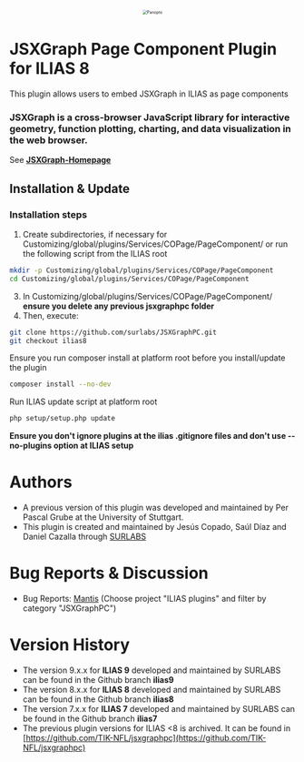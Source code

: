 <div alt style="text-align: center; transform: scale(.5);">
	<picture>
		<source media="(prefers-color-scheme: dark)" srcset="https://github.com/surlabs/JSXGraphPC/blob/ilias8/templates/images/GitBannerJSXGraphPC.png" />
		<img alt="Panopto" src="https://github.com/surlabs/JSXGraphPC/blob/ilias8/templates/images/GitBannerJSXGraphPC.png" />
	</picture>
</div>

# JSXGraph Page Component Plugin for ILIAS 8
This plugin allows users to embed JSXGraph in ILIAS as page components

### JSXGraph is a cross-browser JavaScript library for interactive geometry, function plotting, charting, and data visualization in the web browser.  ###

See [**JSXGraph-Homepage**](http://jsxgraph.uni-bayreuth.de)


## Installation & Update

### Installation steps
1. Create subdirectories, if necessary for Customizing/global/plugins/Services/COPage/PageComponent/ or run the following script from the ILIAS root

```bash
mkdir -p Customizing/global/plugins/Services/COPage/PageComponent
cd Customizing/global/plugins/Services/COPage/PageComponent
```

3. In Customizing/global/plugins/Services/COPage/PageComponent/ **ensure you delete any previous jsxgraphpc folder**
4. Then, execute:

```bash
git clone https://github.com/surlabs/JSXGraphPC.git
git checkout ilias8
```

Ensure you run composer install at platform root before you install/update the plugin
```bash
composer install --no-dev
```

Run ILIAS update script at platform root
```bash
php setup/setup.php update
```

**Ensure you don't ignore plugins at the ilias .gitignore files and don't use --no-plugins option at ILIAS setup**

# Authors
* A previous version of this plugin was developed and maintained by Per Pascal Grube at the University of Stuttgart.
* This plugin is created and maintained by Jesús Copado, Saúl Díaz and Daniel Cazalla through [SURLABS](https://surlabs.es)

# Bug Reports & Discussion
- Bug Reports: [Mantis](https://www.ilias.de/mantis) (Choose project "ILIAS plugins" and filter by category "JSXGraphPC")

# Version History
* The version 9.x.x for **ILIAS 9** developed and maintained by SURLABS can be found in the Github branch **ilias9**
* The version 8.x.x for **ILIAS 8** developed and maintained by SURLABS can be found in the Github branch **ilias8**
* The version 7.x.x for **ILIAS 7** developed and maintained by SURLABS can be found in the Github branch **ilias7**
* The previous plugin versions for ILIAS <8 is archived. It can be found in [https://github.com/TIK-NFL/jsxgraphpc](https://github.com/TIK-NFL/jsxgraphpc)
